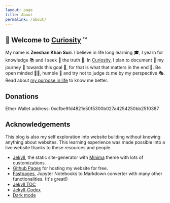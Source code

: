 ```yaml
---
layout: page
title: About
permalink: /about/
---
```


## :wave: Welcome to [Curiosity]({{site.baseurl}}) :tm:

My name is **Zeeshan Khan Suri**. I believe in life long learning :mortar_board:, I yearn for knowledge :books: and I seek :eyes: the truth :microscope:. In [Curiosity]({{site.baseurl}}), I plan to document :pencil: my journey :roller_coaster: towards this goal :dart:, for that is what that matters in the end :rocket:. Be open minded :haircut_woman:, humble :speak_no_evil:  and try not to judge :balance_scale: me by my perspective :performing_arts:. Read about [my purpose in life](https://zshn25.github.io/purpose/#my-purpose) to know me better.


<!-- ## About Me

<object data="{{site.baseurl}}/images/CV.pdf" type="application/pdf" width="100%" height="700px">
    <embed src="{{site.baseurl}}/images/CV.pdf">
        <p>This browser does not support PDFs. Please download the PDF to view it: <a href="{{site.baseurl}}/images/CV.pdf">Download PDF</a>.</p>
    </embed>
</object>
<a href="{{site.baseurl}}/images/CV.pdf" target="_blank">CV</a>


 -->
## Donations

Ether Wallet address: 0xc1be9fd4821e50f5300b027a4254250bb2510387


## Acknowledgements

This blog is also my self exploration into website building without knowing anything about websites. This learning experience was made possible into a live website thanks to these resources and people.

- [Jekyll](https://jekyllrb.com/), the static site-generator with [Minima](https://github.com/jekyll/minima) theme with lots of customizations.
- [Github Pages](https://pages.github.com/) for hosting my website for free.
- [Fastpages](https://fastpages.fast.ai/), Jupyter Notebooks to Markdown converter with many other functionalities. (It's great!)
- [Jekyll TOC](https://github.com/allejo/jekyll-toc)
- [Jekyll-Codex](jekyllcodex.org)
- [Dark mode](https://prudhvirampey.com/blog/colours/jekyll/css/fastpages/2020/10/30/hello-dark-mode.html)
